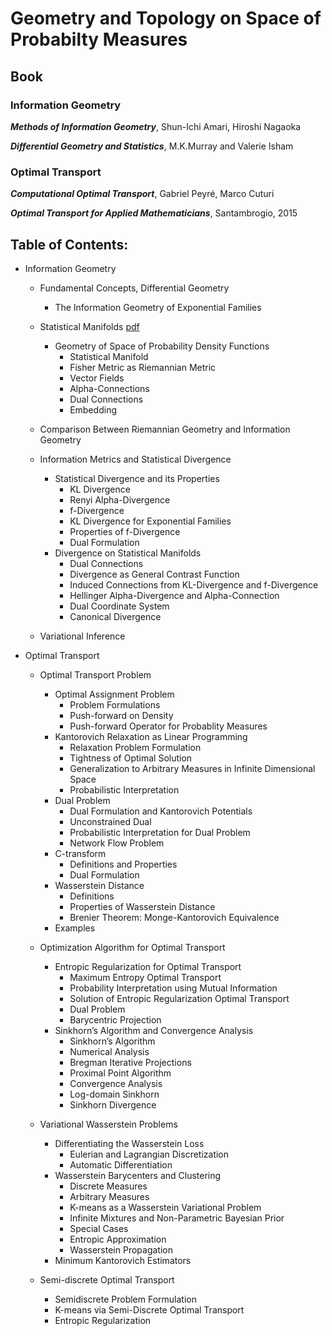 # Geometry and Topology on Space of Probabilty Measures

## Book 

### Information Geometry

***Methods of Information Geometry***, Shun-Ichi Amari, Hiroshi Nagaoka

***Differential Geometry and Statistics***, M.K.Murray and Valerie Isham

### Optimal Transport

***Computational Optimal Transport***, Gabriel Peyré, Marco Cuturi

***Optimal Transport for Applied Mathematicians***, Santambrogio, 2015

## Table of Contents:
- Information Geometry
  - Fundamental Concepts, Differential Geometry
    - The Information Geometry of Exponential Families
    
  - Statistical Manifolds         [pdf](./info_geo_1_info_geometry.pdf)
    - Geometry of Space of Probability Density Functions
      - Statistical Manifold
      - Fisher Metric as Riemannian Metric
      - Vector Fields
      - Alpha-Connections
      - Dual Connections 
      - Embedding
   
  - Comparison Between Riemannian Geometry and Information Geometry
   
  - Information Metrics and Statistical Divergence
    - Statistical Divergence and its Properties
      - KL Divergence
      - Renyi Alpha-Divergence
      - f-Divergence
      - KL Divergence for Exponential Families
      - Properties of f-Divergence
      - Dual Formulation
    - Divergence on Statistical Manifolds
      - Dual Connections
      - Divergence as General Contrast Function
      - Induced Connections from KL-Divergence and f-Divergence
      - Hellinger Alpha-Divergence and Alpha-Connection
      - Dual Coordinate System
      - Canonical Divergence
  
  - Variational Inference

- Optimal Transport
  - Optimal Transport Problem
    - Optimal Assignment Problem
      - Problem Formulations
      - Push-forward on Density
      - Push-forward Operator for Probablity Measures
    - Kantorovich Relaxation as Linear Programming
      - Relaxation Problem Formulation
      - Tightness of Optimal Solution
      - Generalization to Arbitrary Measures in Infinite Dimensional Space
      - Probabilistic Interpretation
    - Dual Problem
      - Dual Formulation and Kantorovich Potentials
      - Unconstrained Dual
      - Probabilistic Interpretation for Dual Problem
      - Network Flow Problem
    - C-transform
      - Definitions and Properties
      - Dual Formulation 
    - Wasserstein Distance
      - Definitions
      - Properties of Wasserstein Distance
      - Brenier Theorem: Monge-Kantorovich Equivalence  
    - Examples 

  - Optimization Algorithm for Optimal Transport
    - Entropic Regularization for Optimal Transport
      - Maximum Entropy Optimal Transport
      - Probability Interpretation using Mutual Information
      - Solution of Entropic Regularization Optimal Transport
      - Dual Problem
      - Barycentric Projection
    - Sinkhorn’s Algorithm and Convergence Analysis
      - Sinkhorn’s Algorithm
      - Numerical Analysis
      - Bregman Iterative Projections
      - Proximal Point Algorithm
      - Convergence Analysis
      - Log-domain Sinkhorn
      - Sinkhorn Divergence

  - Variational Wasserstein Problems
    - Differentiating the Wasserstein Loss
      - Eulerian and Lagrangian Discretization
      - Automatic Differentiation
    - Wasserstein Barycenters and Clustering
      - Discrete Measures
      - Arbitrary Measures
      - K-means as a Wasserstein Variational Problem
      - Infinite Mixtures and Non-Parametric Bayesian Prior
      - Special Cases
      - Entropic Approximation
      - Wasserstein Propagation
    - Minimum Kantorovich Estimators 

  - Semi-discrete Optimal Transport
    - Semidiscrete Problem Formulation
    - K-means via Semi-Discrete Optimal Transport
    - Entropic Regularization


